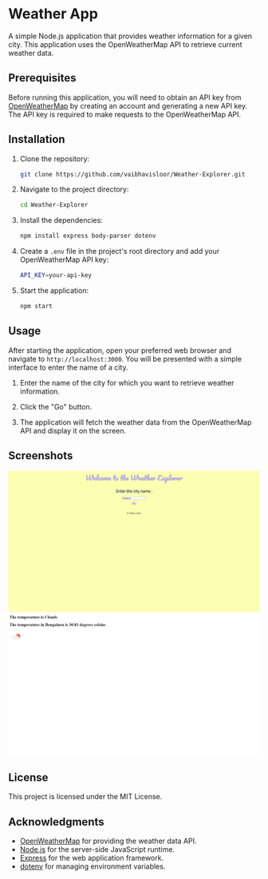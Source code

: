 # Weather App

A simple Node.js application that provides weather information for a given city. This application uses the OpenWeatherMap API to retrieve current weather data.

## Prerequisites

Before running this application, you will need to obtain an API key from [OpenWeatherMap](https://openweathermap.org/) by creating an account and generating a new API key. The API key is required to make requests to the OpenWeatherMap API.


## Installation

1. Clone the repository:

   ```bash
   git clone https://github.com/vaibhavisloor/Weather-Explorer.git
   ```

2. Navigate to the project directory:

   ```bash
   cd Weather-Explorer
   ```

3. Install the dependencies:

   ```bash
   npm install express body-parser dotenv
   ```

4. Create a `.env` file in the project's root directory and add your OpenWeatherMap API key:

   ```bash
   API_KEY=your-api-key
   ```

5. Start the application:

   ```bash
   npm start
   ```

## Usage

After starting the application, open your preferred web browser and navigate to `http://localhost:3000`. You will be presented with a simple interface to enter the name of a city.

1. Enter the name of the city for which you want to retrieve weather information.

2. Click the "Go" button.

3. The application will fetch the weather data from the OpenWeatherMap API and display it on the screen.

## Screenshots

![Screenshot 1](screenshot1.png)
![Screenshot 2](screenshot2.png)


## License

This project is licensed under the MIT License.

## Acknowledgments

- [OpenWeatherMap](https://openweathermap.org/) for providing the weather data API.
- [Node.js](https://nodejs.org/) for the server-side JavaScript runtime.
- [Express](https://expressjs.com/) for the web application framework.
- [dotenv](https://github.com/motdotla/dotenv) for managing environment variables.

 
